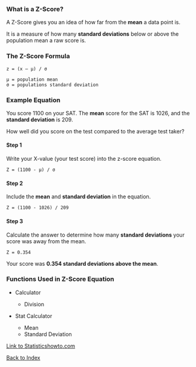 ### What is a Z-Score?

A Z-Score gives you an idea of how far from the **mean** a data point is.

It is a measure of how many **standard deviations** below or above the population mean a raw score is.

### The Z-Score Formula

    z = (x – μ) / σ
    
    μ = population mean
    σ = populations standard deviation

### Example Equation

You score 1100 on your SAT.  The **mean** score for the SAT is 1026, and the **standard deviation** is 209.

How well did you score on the test compared to the average test taker?

#### Step 1
Write your X-value (your test score) into the z-score equation.
    
    Z = (1100 - μ) / σ
    
#### Step 2
Include the **mean** and **standard deviation** in the equation.

    Z = (1100 - 1026) / 209
    
#### Step 3
Calculate the answer to determine how many **standard deviations** your score was away from the mean.

    Z = 0.354
  
Your score was **0.354 standard deviations above the mean**.

### Functions Used in Z-Score Equation

 * Calculator
   * Division
   
 * Stat Calculator
   * Mean
   * Standard Deviation 


[Link to Statisticshowto.com](https://www.statisticshowto.com/probability-and-statistics/z-score/)

[Back to Index](README.md)